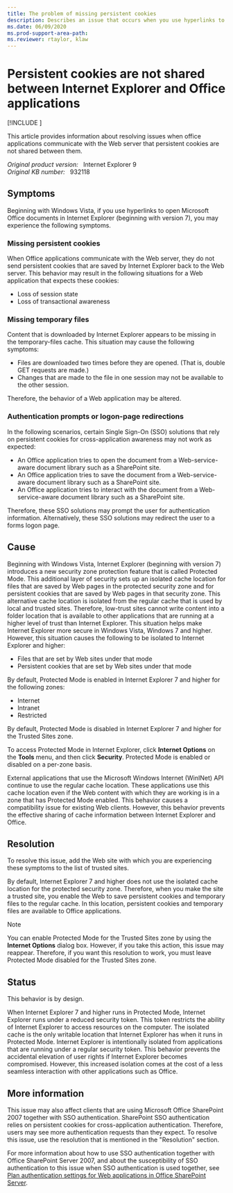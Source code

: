 ```yaml
---
title: The problem of missing persistent cookies
description: Describes an issue that occurs when you use hyperlinks to open Office documents in Internet Explorer beginning with version 7. Resolution is provided.
ms.date: 06/09/2020
ms.prod-support-area-path: 
ms.reviewer: rtaylor, klaw
---
```

# Persistent cookies are not shared between Internet Explorer and Office applications

[!INCLUDE [](../includes/browsers-important.md)]

This article provides information about resolving issues when office applications communicate with the Web server that persistent cookies are not shared between them.

_Original product version:_ &nbsp; Internet Explorer 9  
_Original KB number:_ &nbsp; 932118

## Symptoms

Beginning with Windows Vista, if you use hyperlinks to open Microsoft Office documents in Internet Explorer (beginning with version 7), you may experience the following symptoms.

### Missing persistent cookies

When Office applications communicate with the Web server, they do not send persistent cookies that are saved by Internet Explorer back to the Web server. This behavior may result in the following situations for a Web application that expects these cookies:

- Loss of session state
- Loss of transactional awareness

### Missing temporary files

Content that is downloaded by Internet Explorer appears to be missing in the temporary-files cache. This situation may cause the following symptoms:

- Files are downloaded two times before they are opened. (That is, double GET requests are made.)
- Changes that are made to the file in one session may not be available to the other session.

Therefore, the behavior of a Web application may be altered.

### Authentication prompts or logon-page redirections

In the following scenarios, certain Single Sign-On (SSO) solutions that rely on persistent cookies for cross-application awareness may not work as expected:

- An Office application tries to open the document from a Web-service-aware document library such as a SharePoint site.
- An Office application tries to save the document from a Web-service-aware document library such as a SharePoint site.
- An Office application tries to interact with the document from a Web-service-aware document library such as a SharePoint site.

Therefore, these SSO solutions may prompt the user for authentication information. Alternatively, these SSO solutions may redirect the user to a forms logon page.

## Cause

Beginning with Windows Vista, Internet Explorer (beginning with version 7) introduces a new security zone protection feature that is called Protected Mode. This additional layer of security sets up an isolated cache location for files that are saved by Web pages in the protected security zone and for persistent cookies that are saved by Web pages in that security zone. This alternative cache location is isolated from the regular cache that is used by local and trusted sites. Therefore, low-trust sites cannot write content into a folder location that is available to other applications that are running at a higher level of trust than Internet Explorer. This situation helps make Internet Explorer more secure in Windows Vista, Windows 7 and higher. However, this situation causes the following to be isolated to Internet Explorer and higher:

- Files that are set by Web sites under that mode
- Persistent cookies that are set by Web sites under that mode

By default, Protected Mode is enabled in Internet Explorer 7 and higher for the following zones:

- Internet
- Intranet
- Restricted

By default, Protected Mode is disabled in Internet Explorer 7 and higher for the Trusted Sites zone.

To access Protected Mode in Internet Explorer, click **Internet Options** on the **Tools** menu, and then click **Security**. Protected Mode is enabled or disabled on a per-zone basis.

External applications that use the Microsoft Windows Internet (WinINet) API continue to use the regular cache location. These applications use this cache location even if the Web content with which they are working is in a zone that has Protected Mode enabled. This behavior causes a compatibility issue for existing Web clients. However, this behavior prevents the effective sharing of cache information between Internet Explorer and Office.

## Resolution

To resolve this issue, add the Web site with which you are experiencing these symptoms to the list of trusted sites.

By default, Internet Explorer 7 and higher does not use the isolated cache location for the protected security zone. Therefore, when you make the site a trusted site, you enable the Web to save persistent cookies and temporary files to the regular cache. In this location, persistent cookies and temporary files are available to Office applications.

> [!NOTE]
> You can enable Protected Mode for the Trusted Sites zone by using the **Internet Options** dialog box. However, if you take this action, this issue may reappear. Therefore, if you want this resolution to work, you must leave Protected Mode disabled for the Trusted Sites zone.

## Status

This behavior is by design.

When Internet Explorer 7 and higher runs in Protected Mode, Internet Explorer runs under a reduced security token. This token restricts the ability of Internet Explorer to access resources on the computer. The isolated cache is the only writable location that Internet Explorer has when it runs in Protected Mode. Internet Explorer is intentionally isolated from applications that are running under a regular security token. This behavior prevents the accidental elevation of user rights if Internet Explorer becomes compromised. However, this increased isolation comes at the cost of a less seamless interaction with other applications such as Office.

## More information

This issue may also affect clients that are using Microsoft Office SharePoint 2007 together with SSO authentication. SharePoint SSO authentication relies on persistent cookies for cross-application authentication. Therefore, users may see more authentication requests than they expect. To resolve this issue, use the resolution that is mentioned in the "Resolution" section.

For more information about how to use SSO authentication together with Office SharePoint Server 2007, and about the susceptibility of SSO authentication to this issue when SSO authentication is used together, see [Plan authentication settings for Web applications in Office SharePoint Server](/previous-versions/office/sharepoint-2007-products-and-technologies/cc263304(v=office.12)).
